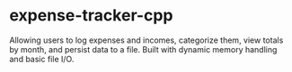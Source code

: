 # expense-tracker-cpp
Allowing users to log expenses and incomes, categorize them, view totals by month, and persist data to a file. Built with dynamic memory handling and basic file I/O.
